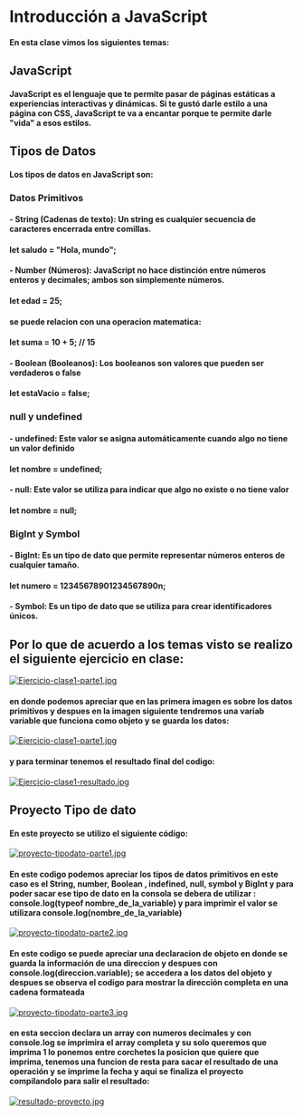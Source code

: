 # Introducción a JavaScript
#### En esta clase vimos los siguientes temas:
## JavaScript
#### JavaScript es el lenguaje que te permite pasar de páginas estáticas a experiencias interactivas y dinámicas. Si te gustó darle estilo a una página con CSS, JavaScript te va a encantar porque te permite darle "vida" a esos estilos. 
## Tipos de Datos
#### Los tipos de datos en JavaScript son:
### Datos Primitivos
#### - String (Cadenas de texto): Un string es cualquier secuencia de caracteres encerrada entre comillas.
#### let saludo = "Hola, mundo";
#### - Number (Números): JavaScript no hace distinción entre números enteros y decimales; ambos son simplemente números. 
#### let edad = 25; 
#### se puede relacion con una operacion matematica:   
#### let suma = 10 + 5; // 15
#### - Boolean (Booleanos): Los booleanos son valores que pueden ser verdaderos o false 
#### let estaVacio = false;
### null y undefined
#### - undefined: Este valor se asigna automáticamente cuando algo no tiene un valor definido
#### let nombre = undefined;
#### - null: Este valor se utiliza para indicar que algo no existe o no tiene valor
#### let nombre = null;
### BigInt y Symbol
#### - BigInt: Es un tipo de dato que permite representar números enteros de cualquier tamaño.
#### let numero = 12345678901234567890n;
#### - Symbol: Es un tipo de dato que se utiliza para crear identificadores únicos.

## Por lo que de acuerdo a los temas visto se realizo el siguiente ejercicio en clase: 

[![Ejercicio-clase1-parte1.jpg](https://i.postimg.cc/VLXz7N1y/Ejercicio-clase1-parte1.jpg)](https://postimg.cc/0b2gjPbZ)

#### en donde podemos apreciar que en las primera imagen es sobre los datos primitivos y despues en la imagen siguiente tendremos una variab variable que funciona como objeto y se guarda los datos:

[![Ejercicio-clase1-parte1.jpg](https://i.postimg.cc/VLXz7N1y/Ejercicio-clase1-parte1.jpg)](https://postimg.cc/0b2gjPbZ)

#### y para terminar tenemos el resultado final del codigo:
[![Ejercicio-clase1-resultado.jpg](https://i.postimg.cc/rwJMkYKQ/Ejercicio-clase1-resultado.jpg)](https://postimg.cc/PCPBbybw)

## Proyecto Tipo de dato
#### En este proyecto se utilizo el siguiente código:

[![proyecto-tipodato-parte1.jpg](https://i.postimg.cc/DZ1VyKsX/proyecto-tipodato-parte1.jpg)](https://postimg.cc/r0yZQ3fV)

#### En este codigo podemos apreciar los tipos de datos primitivos en este caso es el String, number, Boolean , indefined, null, symbol y BigInt y para poder sacar ese tipo de dato en la consola se debera de utilizar : console.log(typeof nombre_de_la_variable) y para imprimir el valor se utilizara console.log(nombre_de_la_variable)

[![proyecto-tipodato-parte2.jpg](https://i.postimg.cc/vmjBNKpK/proyecto-tipodato-parte2.jpg)](https://postimg.cc/Ny6BydG8)
#### En este codigo se puede apreciar una declaracion de objeto en donde se guarda la información de una direccion y despues con console.log(direccion.variable); se accedera a los datos del objeto y despues se observa el codigo para mostrar la dirección completa en una cadena formateada

[![proyecto-tipodato-parte3.jpg](https://i.postimg.cc/mDmHQp5D/proyecto-tipodato-parte3.jpg)](https://postimg.cc/WFJzV8jL)

#### en esta seccion declara un array con numeros decimales y con console.log se imprimira el array completa y su solo queremos que imprima 1 lo ponemos entre corchetes la posicion que quiere que imprima, tenemos una funcion de resta para sacar el resultado de una operación y se imprime la fecha y aqui se finaliza el proyecto compilandolo para salir el resultado:

[![resultado-proyecto.jpg](https://i.postimg.cc/KzYns3wJ/resultado-proyecto.jpg)](https://postimg.cc/CZWBR5Fq)